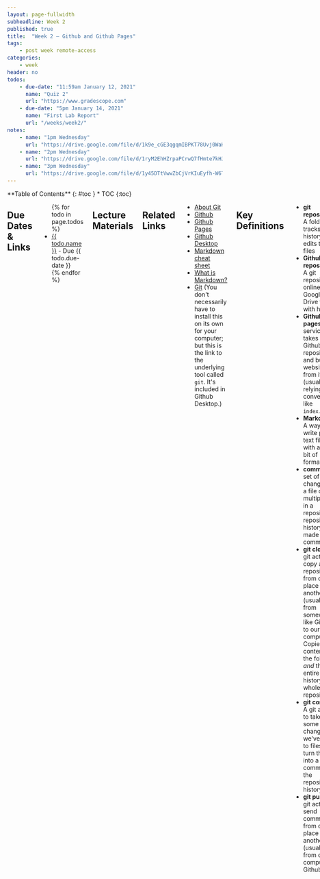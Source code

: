 ```yaml
---
layout: page-fullwidth
subheadline: Week 2
published: true
title:  "Week 2 – Github and Github Pages"
tags:
    - post week remote-access
categories:
    - week
header: no
todos:
    - due-date: "11:59am January 12, 2021"
      name: "Quiz 2"
      url: "https://www.gradescope.com"
    - due-date: "5pm January 14, 2021"
      name: "First Lab Report"
      url: "/weeks/week2/"
notes:
    - name: "1pm Wednesday"
      url: "https://drive.google.com/file/d/1k9e_cGE3qgqmIBPKT78Uvj0WaHbYq5eY"
    - name: "2pm Wednesday"
      url: "https://drive.google.com/file/d/1ryM2EhHZrpaPCrwQ7fHmte7kHJB5q32N"
    - name: "3pm Wednesday"
      url: "https://drive.google.com/file/d/1y45DTtVwwZbCjVrKIuEyfh-W6Tzx16Cu"
---
```


<div class="row">
<div class="medium-4 medium-push-8 columns" markdown="1">
<div class="panel radius fixed-toc"  data-options="sticky_on:large" markdown="1">
**Table of Contents**
{: #toc }
*  TOC
{:toc}
</div>
</div><!-- /.medium-4.columns -->

<div class="medium-8 medium-pull-4 columns" markdown="1">

## Due Dates & Links

<ul>
{% for todo in page.todos %}
<li><a href="{{ todo.url }}">{{ todo.name }}</a> - Due {{ todo.due-date }}</li>
{% endfor %}
</ul>

## Lecture Materials

## Related Links

- [About Git](https://docs.github.com/en/get-started/using-git/about-git)
- [Github](https://github.com/)
- [Github Pages](https://pages.github.com/)
- [Github Desktop](https://desktop.github.com/)
- [Markdown cheat sheet](https://commonmark.org/help/)
- [What is Markdown?](https://www.markdownguide.org/getting-started/)
- [Git](https://git-scm.com/) (You don't necessarily have to install this on its own for your computer; but this is the link to the underlying tool called `git`. It's included in Github Desktop.)

## Key Definitions

- **git repository**: A folder that tracks the history of edits to its files
- **Github repository**: A git repository online, like a Google Drive folder with history
- **Github pages**: A service that takes a Github repository and builds a
website from it (usually relying on conventions, like `index.md`)
- **Markdown**: A way to write plain text files with a little bit of formatting
- **commit**: A set of changes to a file or multiple files in a repository. A
repository history is made up of commits
- **git clone**: A git action to copy a repository from one place to another
(usually from somewhere like Github to our computer). Copies the contents of the
folder _and_ the entire history – the whole repository.
- **git commit**: A git action to take some changes we've made to files and
turn them into a commit in the repository's history
- **git push**: A git action to send commits from one place to another (usually
from our computer to Github)


## Notes from Class

{% for note in page.notes %}
<a href="{{ note.url }}">{{ note.name }}</a>
<iframe src="{{ note.url }}/preview" width="640" height="480" allow="autoplay"></iframe>
{% endfor %}


## Lab Tasks

**As usual, we provide the lab tasks ahead of time, but they might change or
update before lab starts; these aren't guaranteed to be in their final version
until lab starts at 1pm on Wednesday.**

In this lab you'll make a professional website for yourself where you can post
your lab reports for the course. Please contact the instructor
(`jpolitz@eng.ucsd.edu`) if for personal privacy or security reasons you do not
want to publish a public web site, even under a pseudonym.

### Motivation

Having a professional portfolio website for yourself can be useful in many, many
ways. It's a useful URL to put at the top of your resume/CV where potential
employers can learn more about you.  Lots of great work in CS is published only on
someone's personal page, or is at least most accessible there.  Most CS faculty
have such a page ([just](https://roseyu.com/) [a
few](https://cseweb.ucsd.edu/~tzli/) [examples](http://kvaccaro.com/) [from
new](https://web.engr.oregonstate.edu/~jensenca/OSU_ENGR/index.html) CSE
faculty), for example.

Also, journaling and logging what you've learned is a powerful tool. Writing
down what we've done and how we've done it, for an audience (real or imagined)
other than ourselves, forces us to confront lingering misconceptions and cements
what we learned in our memories. It's also simply useful to refresh your memory
later!

For these reasons, we'll spend this lab creating a personal page, and then
learning to write a blog post about what we learned in week 1.
### git, Github, and Github Pages

Github ([https://www.github.com](github.com)) is a web service for storing and
sharing code, along with a huge number of services surrounding that code. It
uses a tool and protocol called `git` [https://git-scm.com/](git) to store and
retrieve that code. Github Pages
[https://pages.github.com/](https://pages.github.com/) is one of the services
Github provides for publishing personal and project websites from your Github
account.

This lab is a basic introduction to all of these. We will learn to use them in
more detail as the quarter goes on; learning all that git, Github, or Github
Pages has to offer could take months of practice!

### Creating a Website with Github Pages

#### Make a Github Account

Go to [https://www.github.com](https://www.github.com) and create an account:

![](/images/github-signup.png)

(If you already have an account, you choose if you want to use it or create a
new one for this course).

You can choose any username you like for the account; it doesn't have to be
related to your legal or preferred name, though it can be and often is. Some
people choose names related to their name, like me (my Github account is
[jpolitz](https://github.com/jpolitz)). Others choose more abstract or whimsical
names for their accounts, just like usernames on any other service. Feel free to
do whatever feels right to you, and in any event, you can always [change it
later](https://docs.github.com/en/account-and-profile/setting-up-and-managing-your-github-user-account/managing-user-account-settings/changing-your-github-username).


#### Create a Repository

Once you've created your account, we are going to _create a new repository_ on
Github. A _repository_ is a folder or directory with an associated history of
changes that were made to the files within it. In this sense, a repository on
Github has some similarities to a folder in Google Drive; the differences are
mainly in the level of control we get in managing that history of changes.

![](/images/new-repository.png)

Name the repository `cse15l-lab-reports` (in my screenshot it looks like the
name is taken because I made it before taking the screenshot; it will be green
and OK for you). Leave the other settings as they are, and click "Create
Repository" at the bottom.

![](/images/create-repository.png)

You should see a screen like this (but with your username):

![](/images/new-repository-screen.png)

Click the "Create a new file" link (small, in blue, beneath the "Set up in
Desktop" button). Make a new file called `index.md`, and put some text in it
(whatever you like).

![](hello-world-pages.png)

Scroll down to the bottom of the page and click "Commit changes". You should see
a view of your repository that now lists a file called `index.md`.

You have a public Github repository with some text in it! You can copy the link
from your browser and paste it into the group chat for your lab group; you
should all be able to see one anothers' repository pages.

#### Making a Pages Site

Next, click on "Settings" at the top of your repository, and then choose the
"Pages" option in the sidebar:

![](/images/settings-repo-button.png)

![](/images/pages-button.png)

Choose `main` as the source for Github Pages, and click "Save".

![](/images/github-pages-branch.png)

You'll see a message that says “Your site is ready to be published at `<url
here>`.” Click the link that's shown there; at first it will say the page isn't
found. Wait a few minutes, then refresh the page. It can take 2-5 minutes for
this step, so give it a few refreshes. Then you should see the text you wrote
show up on a page like this:

![](/images/hello-world-page-load.png)

**Write down in notes** – everyone should be able to screenshot their page
showing the text they wrote in their `index.md`.

**Write down in notes** – Conduct the following experiment:

Note that in addition to seeing your file at, e.g,
[https://jpolitz.github.io/cse-15l-lab-report/](https://jpolitz.github.io/cse-15l-lab-report/),
you can also see it with `index.html` added to the end of the URL:
[https://jpolitz.github.io/cse-15l-lab-report/index.html](https://jpolitz.github.io/cse-15l-lab-report/index.html)
(Try it!).  Add another file to your repository with any name you choose, but
end it in the extension `.md`. Can you use this idea to see that file?

Write down what you think is happening when you commit a new file.

#### Editing Markdown

The `.md` extension stands for "Markdown," which is a particular text format
used for writing. There are many good documents on the web. A good cheat sheet
and explainer are here:

- [Cheat sheet](https://commonmark.org/help/)
- [What is Markdown?](https://www.markdownguide.org/getting-started/)

Skim both of those documents, then try to use some of the elements described in
the cheat sheet in your `index.md` file. How do some of the different formatting
options show up when you use them? Are any surprising?

**Write down in notes** – Try all of the formatting in the “Basic Syntax” part
of the markdown cheat sheet above; everyone should screenshot their page that
uses all of these.

You should now have:

- A repository with at least two files (`index.md` and another one you made up)
- In one of those files, a use of each kind of basic Markdown syntax
- A page that shows the rendered version of your Markdown text at a public URL

**Congratulations** – you now know how to make a (simple), public-facing website
with basic formatting! You can share the link to your page with anyone in the
world with an internet connection, and they can see your page.

(Fun fact: [the page you are
reading](https://github.com/ucsd-cse15l-w22/ucsd-cse15l-w22.github.io/blob/main/_posts/weeks/2022-01-10-week2.md)
is written in Markdown and uses Github Pages!)

### Editing Offline

So far, we've suggested that you make all your edits in your web browser using
Github's tools for creating new files and editing existing ones. However, this
is a remarkably inefficient workflow, because each edit can take a few minutes
to show up. Much better would be to use an offline tool, like Visual Studio Code
or another editor, that can give better quick feedback as you work.

To edit offline, we need to be able to (a) download the repository to our
computer, (b) edit the files, and (c) upload the changes back to Github. Github
will re-render all of the Markdown into nice web pages for us each time we
re-upload.

#### Cloning with Github Desktop

There are many ways to download the code from your repository and upload
changes. We will use [Github Desktop](https://desktop.github.com/) to do this
today, and see other options in the future. Even if you have some other
preferred way to do this that you've used before, please do follow the tutorial!
You may learn something new and useful.

Download the [Desktop Client](https://desktop.github.com/) for Github. Install
it, and log in with your Github account. The startup page should look something
like this:

![](/images/github-desktop.png)

Then, you can get the code from your repository in one of several ways:

- On the repository page, there is a `<> Code` button; you can click on that and
choose “Open with Github Desktop”
- From Github Desktop, you can choose “Clone a Repository from the Internet” and
then choose your repository

You'll see a message about cloning, and then see this page:

![](/images/github-after-clone.png)

One thing that I often find a little surprising about this page is that it
doesn't list any files – `index.md` is nowhere to be found here! This is because
Github Desktop (and the underlying tool, `git`) are all about tracking and
recording _changes_; we won't see much in this interface until we make some
edits or new files.

#### Editing (Markdown) in VSCode

A good way to make edits is to use the convenient “Open in Visual Studio
Code” button. This will open a VSCode window in the directory you just cloned.
If you click it, you should see a fresh window like this:

![](/images/vscode-pages-open.png)

Here's where VSCode comes in handy – open one of the files and look in the _top
right corner_ of the window. There should be a few little symbols, one that
looks like two panels with a magnifying glass over the right panel

![](/images/preview-buttons.png)

Click it, and a live-updating preview of the rendered Markdown will appear!

![](/images/live-formatting.png)

How cool! Make a few edits here; add some text, try out the live formatting.
Then make sure to save the file.

#### Pushing Changes Back

Go back to the Github Desktop window. Now you should see something like this:

![](/images/github-desktop-diff.png)

This view is called a **diff**, and it's showing a summary of what changed. In
red, with `-` signs next to them, are lines that I _removed_ from the file. In
green, with `+` signs next to them, are lines that I _added_ to the file. This
is for us to review before we do two further steps:

- **commit** the changes to save them to our local copy of the repository
- **push** the changes to save them to the remote copy of the repository

If you're happy with your updates, click "Commit to `main`". Above that button
there's also a box where you can write a short message for your own bookkeeping
about why you made this change; in this case you might write “trying out
formatting” or similar.

In this case (_unlike_ in the Github interface in your browser) this commit
action _only_ makes changes on your computer's copy of the repository. If you
opened up Github right at this moment (someone in the group should!) you will
see that these changes are not shown on Github yet.

A separate step takes our committed changes and **push**es them to Github to
store them in the remote repository. You'll see a message prompting you to do
this on the right-hand side in Github Desktop:

![](/images/push-message.png)

This message uses the term **origin** to refer to the remote repository. After
clicking this, you can verify that the changes did in fact show up when you view
your repository's code on Github. Shortly, you should also see your web page
update with the newly-written or changed text.

**Write in notes** – brainstorm: what are some reasons why it be useful that the
act of **commit**ing changes and the act of **push**ing them are in separate
steps?


## Week 2 Lab Report

Before Friday, January 15, you'll submit a _lab report_ by writing a blog post
like we just described. The topic will be remote access.

You will write a tutorial for incoming 15L students (and your future self!)
about how to log into a course-specific account on `ieng6`. Your post should
include the steps you took, along with screenshots of what each step looked
like. You're free to use the screenshots you took for lab 1, or new ones.

Overall, make sure you have at least 6 screenshots, one for each of the steps
below (though more is useful, remember that this will help out your future
self). For each step include 2-3 sentences or bullet points describing what you
did.

- Installing VScode
- Remotely Connecting
- Trying Some Commands
- Moving Files with `scp`
- Setting an SSH Key
- Optimizing Remote Running

You should complete the writing **on your own**. Feel free to ask anyone (staff
or other students are fine!) for help if you're struggling to get remote access
set up, understand commands, get your writing to show up on Github Pages, etc.
But do not get help from anyone on authoring the report itself.

You will upload your submission by giving a link to your web page in the Lab 1
Report – Week 2 assignment on Gradescope.



</div>